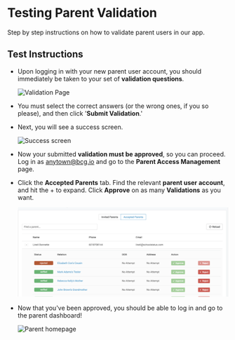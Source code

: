 # Testing Parent Validation

Step by step instructions on how to validate parent users in our app.

## Test Instructions

- Upon logging in with your new parent user account, you should immediately be taken to your set of **validation questions**.

  ![Validation Page](https://lh3.googleusercontent.com/ehqXFp4MvUP1oVScjD98bE7lApzuPFNYMEDh02clehVgukS7DYSIMOAamto_crbjV_RgXLT5L-s)

- You must select the correct answers (or the wrong ones, if you so please), and then click '**Submit Validation**.'

- Next, you will see a success screen. 

  ![Success screen](https://lh3.googleusercontent.com/omwa1YzJQ9pwdjc2LoFtXdWoFygX9r-lC4B_5A8aEOWE9tSeAqLdQZ8a-S4PaTQAWZ9hynFTJI0)

- Now your submitted **validation must be approved**, so you can proceed. Log in as anytown@bcg.io and go to the **Parent Access Management** page.

- Click the **Accepted Parents** tab. Find the relevant **parent user account**, and hit the + to expand. Click **Approve** on as many **Validations** as you want.

  ![Local Image](/images/parent-access/pam-approve.png)

- Now that you've been approved, you should be able to log in and go to the parent dashboard!

  ![Parent homepage](https://lh3.googleusercontent.com/CQ-NnBeNOB31f4UX1xMxIcIr7eN2WIKuTF-YF3ZGwWoB5rR_LySswyTnZT5yZGXQjMggGvJUv2Q)
